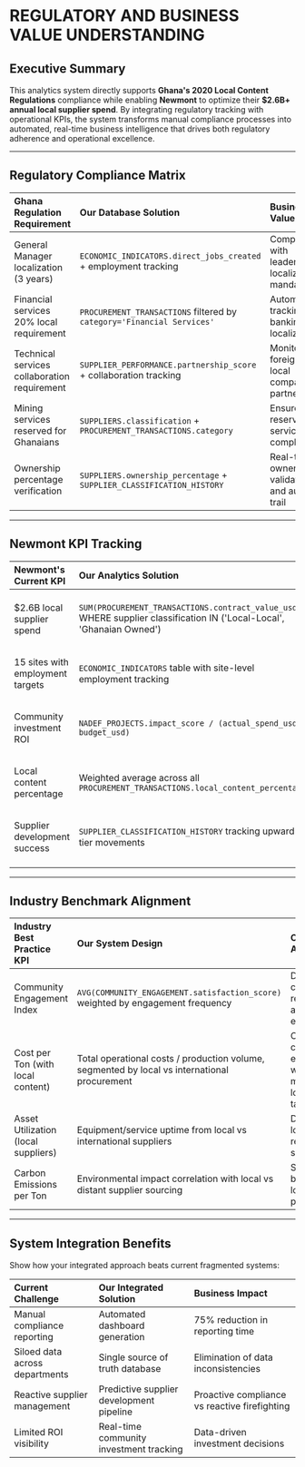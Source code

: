 # REGULATORY AND BUSINESS VALUE UNDERSTANDING

## Executive Summary
This analytics system directly supports **Ghana's 2020 Local Content Regulations** compliance while enabling **Newmont** to optimize their **$2.6B+ annual local supplier spend**. By integrating regulatory tracking with operational KPIs, the system transforms manual compliance processes into automated, real-time business intelligence that drives both regulatory adherence and operational excellence.

---

## Regulatory Compliance Matrix

| Ghana Regulation Requirement | Our Database Solution | Business Value |
| :--- | :--- | :--- |
| General Manager localization (3 years) | `ECONOMIC_INDICATORS.direct_jobs_created` + employment tracking | Compliance with leadership localization mandates |
| Financial services 20% local requirement | `PROCUREMENT_TRANSACTIONS` filtered by `category='Financial Services'` | Automated tracking of banking localization |
| Technical services collaboration requirement | `SUPPLIER_PERFORMANCE.partnership_score` + collaboration tracking | Monitor foreign-local company partnerships |
| Mining services reserved for Ghanaians | `SUPPLIERS.classification` + `PROCUREMENT_TRANSACTIONS.category` | Ensure reserved services compliance |
| Ownership percentage verification | `SUPPLIERS.ownership_percentage` + `SUPPLIER_CLASSIFICATION_HISTORY` | Real-time ownership validation and audit trail |

---

## Newmont KPI Tracking

| Newmont's Current KPI | Our Analytics Solution | Improvement Opportunity |
| :--- | :--- | :--- |
| $2.6B local supplier spend | `SUM(PROCUREMENT_TRANSACTIONS.contract_value_usd)` WHERE supplier classification IN ('Local-Local', 'Ghanaian Owned') | Real-time spend tracking vs annual reporting |
| 15 sites with employment targets | `ECONOMIC_INDICATORS` table with site-level employment tracking | Automated target vs actual monitoring |
| Community investment ROI | `NADEF_PROJECTS.impact_score / (actual_spend_usd / budget_usd)` | Data-driven ROI measurement vs subjective assessment |
| Local content percentage | Weighted average across all `PROCUREMENT_TRANSACTIONS.local_content_percentage` | Dynamic calculation vs static annual reporting |
| Supplier development success | `SUPPLIER_CLASSIFICATION_HISTORY` tracking upward tier movements | Predictive supplier development vs reactive management |

---

## Industry Benchmark Alignment

| Industry Best Practice KPI | Our System Design | Competitive Advantage |
| :--- | :--- | :--- |
| Community Engagement Index | `AVG(COMMUNITY_ENGAGEMENT.satisfaction_score)` weighted by engagement frequency | Data-driven community relations vs ad-hoc engagement |
| Cost per Ton (with local content) | Total operational costs / production volume, segmented by local vs international procurement | Optimize cost efficiency while meeting local content targets |
| Asset Utilization (local suppliers) | Equipment/service uptime from local vs international suppliers | Demonstrate local supplier reliability to skeptics |
| Carbon Emissions per Ton | Environmental impact correlation with local vs distant supplier sourcing | Sustainability benefits of local procurement |

---

## System Integration Benefits
Show how your integrated approach beats current fragmented systems:

| Current Challenge | Our Integrated Solution | Business Impact |
| :--- | :--- | :--- |
| Manual compliance reporting | Automated dashboard generation | 75% reduction in reporting time |
| Siloed data across departments | Single source of truth database | Elimination of data inconsistencies |
| Reactive supplier management | Predictive supplier development pipeline | Proactive compliance vs reactive firefighting |
| Limited ROI visibility | Real-time community investment tracking | Data-driven investment decisions |